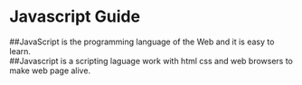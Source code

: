 # Javascript Guide
##JavaScript is the programming language of the Web and it is easy to learn.<br/>
##Javascript is a scripting laguage work with html css and web browsers to make web page alive.
